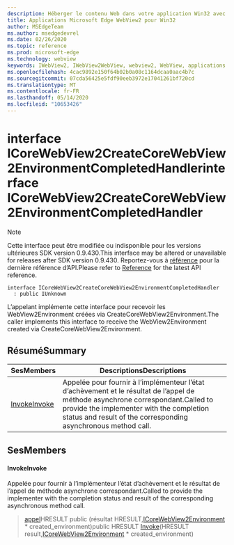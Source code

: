 ```yaml
---
description: Héberger le contenu Web dans votre application Win32 avec le contrôle Microsoft Edge WebView2
title: Applications Microsoft Edge WebView2 pour Win32
author: MSEdgeTeam
ms.author: msedgedevrel
ms.date: 02/26/2020
ms.topic: reference
ms.prod: microsoft-edge
ms.technology: webview
keywords: IWebView2, IWebView2WebView, webview2, WebView, applications Win32, Win32, Edge, ICoreWebView2, ICoreWebView2Host, contrôle de navigateur, html Edge
ms.openlocfilehash: 4cac9892e150f64b02b0a08c1164dcaa0aac4b7c
ms.sourcegitcommit: 07cda56425e5fdf90eeb3972e17041261bf720cd
ms.translationtype: MT
ms.contentlocale: fr-FR
ms.lasthandoff: 05/14/2020
ms.locfileid: "10653426"
---
```

# <span data-ttu-id="7c56b-104">interface ICoreWebView2CreateCoreWebView2EnvironmentCompletedHandler</span><span class="sxs-lookup"><span data-stu-id="7c56b-104">interface ICoreWebView2CreateCoreWebView2EnvironmentCompletedHandler</span></span> 

> [!NOTE]
> <span data-ttu-id="7c56b-105">Cette interface peut être modifiée ou indisponible pour les versions ultérieures SDK version 0.9.430.</span><span class="sxs-lookup"><span data-stu-id="7c56b-105">This interface may be altered or unavailable for releases after SDK version 0.9.430.</span></span> <span data-ttu-id="7c56b-106">Reportez-vous à [référence](../../../webview2-api-reference.md) pour la dernière référence d’API.</span><span class="sxs-lookup"><span data-stu-id="7c56b-106">Please refer to [Reference](../../../webview2-api-reference.md) for the latest API reference.</span></span>

```
interface ICoreWebView2CreateCoreWebView2EnvironmentCompletedHandler
  : public IUnknown
```

<span data-ttu-id="7c56b-107">L’appelant implémente cette interface pour recevoir les WebView2Environment créées via CreateCoreWebView2Environment.</span><span class="sxs-lookup"><span data-stu-id="7c56b-107">The caller implements this interface to receive the WebView2Environment created via CreateCoreWebView2Environment.</span></span>

## <span data-ttu-id="7c56b-108">Résumé</span><span class="sxs-lookup"><span data-stu-id="7c56b-108">Summary</span></span>

 <span data-ttu-id="7c56b-109">Ses</span><span class="sxs-lookup"><span data-stu-id="7c56b-109">Members</span></span>                        | <span data-ttu-id="7c56b-110">Descriptions</span><span class="sxs-lookup"><span data-stu-id="7c56b-110">Descriptions</span></span>
--------------------------------|---------------------------------------------
[<span data-ttu-id="7c56b-111">Invoke</span><span class="sxs-lookup"><span data-stu-id="7c56b-111">Invoke</span></span>](#invoke) | <span data-ttu-id="7c56b-112">Appelée pour fournir à l’implémenteur l’état d’achèvement et le résultat de l’appel de méthode asynchrone correspondant.</span><span class="sxs-lookup"><span data-stu-id="7c56b-112">Called to provide the implementer with the completion status and result of the corresponding asynchronous method call.</span></span>

## <span data-ttu-id="7c56b-113">Ses</span><span class="sxs-lookup"><span data-stu-id="7c56b-113">Members</span></span>

#### <span data-ttu-id="7c56b-114">Invoke</span><span class="sxs-lookup"><span data-stu-id="7c56b-114">Invoke</span></span> 

<span data-ttu-id="7c56b-115">Appelée pour fournir à l’implémenteur l’état d’achèvement et le résultat de l’appel de méthode asynchrone correspondant.</span><span class="sxs-lookup"><span data-stu-id="7c56b-115">Called to provide the implementer with the completion status and result of the corresponding asynchronous method call.</span></span>

> <span data-ttu-id="7c56b-116">[appel](#invoke)HRESULT public (résultat HRESULT,[ICoreWebView2Environment](ICoreWebView2Environment.md) \* created_environment)</span><span class="sxs-lookup"><span data-stu-id="7c56b-116">public HRESULT [Invoke](#invoke)(HRESULT result,[ICoreWebView2Environment](ICoreWebView2Environment.md) \* created_environment)</span></span>

